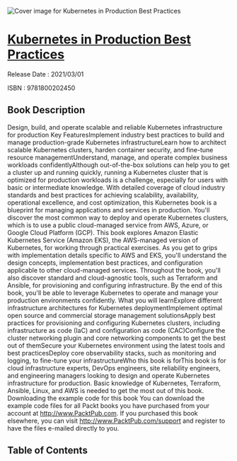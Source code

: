 ![Cover image for Kubernetes in Production Best Practices](https://imgdetail.ebookreading.net/cover/cover/202109/EB9781800202450.jpg)

[Kubernetes in Production Best Practices](https://ebookreading.net/view/book/Kubernetes+in+Production+Best+Practices-EB9781800202450_1.html "Kubernetes in Production Best Practices")
====================================================================================================================

Release Date : 2021/03/01

ISBN : 9781800202450

Book Description
-----------------

Design, build, and operate scalable and reliable Kubernetes infrastructure for production
Key FeaturesImplement industry best practices to build and manage production-grade Kubernetes infrastructureLearn how to architect scalable Kubernetes clusters, harden container security, and fine-tune resource managementUnderstand, manage, and operate complex business workloads confidentlyAlthough out-of-the-box solutions can help you to get a cluster up and running quickly, running a Kubernetes cluster that is optimized for production workloads is a challenge, especially for users with basic or intermediate knowledge. With detailed coverage of cloud industry standards and best practices for achieving scalability, availability, operational excellence, and cost optimization, this Kubernetes book is a blueprint for managing applications and services in production.
You'll discover the most common way to deploy and operate Kubernetes clusters, which is to use a public cloud-managed service from AWS, Azure, or Google Cloud Platform (GCP). This book explores Amazon Elastic Kubernetes Service (Amazon EKS), the AWS-managed version of Kubernetes, for working through practical exercises. As you get to grips with implementation details specific to AWS and EKS, you'll understand the design concepts, implementation best practices, and configuration applicable to other cloud-managed services. Throughout the book, you'll also discover standard and cloud-agnostic tools, such as Terraform and Ansible, for provisioning and configuring infrastructure.
By the end of this book, you'll be able to leverage Kubernetes to operate and manage your production environments confidently.
What you will learnExplore different infrastructure architectures for Kubernetes deploymentImplement optimal open source and commercial storage management solutionsApply best practices for provisioning and configuring Kubernetes clusters, including infrastructure as code (IaC) and configuration as code (CAC)Configure the cluster networking plugin and core networking components to get the best out of themSecure your Kubernetes environment using the latest tools and best practicesDeploy core observability stacks, such as monitoring and logging, to fine-tune your infrastructureWho this book is forThis book is for cloud infrastructure experts, DevOps engineers, site reliability engineers, and engineering managers looking to design and operate Kubernetes infrastructure for production. Basic knowledge of Kubernetes, Terraform, Ansible, Linux, and AWS is needed to get the most out of this book.
Downloading the example code for this book You can download the example code files for all Packt books you have purchased from your account at http://www.PacktPub.com. If you purchased this book elsewhere, you can visit http://www.PacktPub.com/support and register to have the files e-mailed directly to you.


Table of Contents
-----------------

